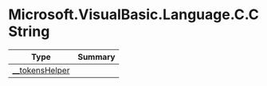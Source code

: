 ﻿
# Microsoft.VisualBasic.Language.C.CString

|Type|Summary|
|----|-------|
|[__tokensHelper](./__tokensHelper.md)||

